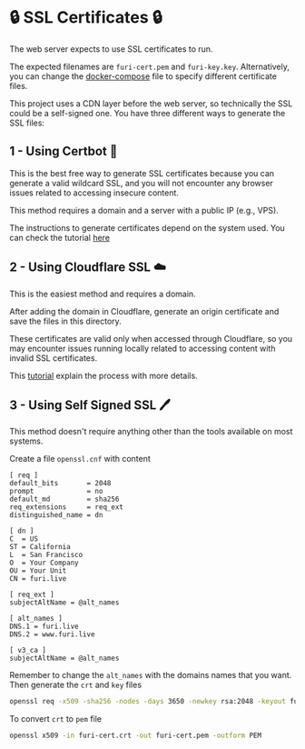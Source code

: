 # 🔒 SSL Certificates 🔒

The web server expects to use SSL certificates to run.

The expected filenames are `furi-cert.pem` and `furi-key.key`. Alternatively, you can change the [docker-compose](../docker-compose.yml) file to specify different certificate files.

This project uses a CDN layer before the web server, so technically the SSL could be a self-signed one. You have three different ways to generate the SSL files:

## 1 - Using Certbot 🤖

This is the best free way to generate SSL certificates because you can generate a valid wildcard SSL, and you will not encounter any browser issues related to accessing insecure content.

This method requires a domain and a server with a public IP (e.g., VPS).

The instructions to generate certificates depend on the system used. You can check the tutorial [here](https://certbot.eff.org/instructions)

## 2 - Using Cloudflare SSL ☁️

This is the easiest method and requires a domain.

After adding the domain in Cloudflare, generate an origin certificate and save the files in this directory.

These certificates are valid only when accessed through Cloudflare, so you may encounter issues running locally related to accessing content with invalid SSL certificates.

This [tutorial](https://developers.cloudflare.com/ssl/origin-configuration/origin-ca/) explain the process with more details.

## 3 - Using Self Signed SSL 🖊️

This method doesn't require anything other than the tools available on most systems.

Create a file `openssl.cnf` with content
```
[ req ]
default_bits       = 2048
prompt             = no
default_md         = sha256
req_extensions     = req_ext
distinguished_name = dn

[ dn ]
C  = US
ST = California
L  = San Francisco
O  = Your Company
OU = Your Unit
CN = furi.live

[ req_ext ]
subjectAltName = @alt_names

[ alt_names ]
DNS.1 = furi.live
DNS.2 = www.furi.live

[ v3_ca ]
subjectAltName = @alt_names
```

Remember to change the `alt_names` with the domains names that you want. Then generate the `crt` and `key` files

```sh
openssl req -x509 -sha256 -nodes -days 3650 -newkey rsa:2048 -keyout furi-key.key -out furi-cert.crt  -config openssl.cnf
```

To convert `crt` to `pem` file
```sh
openssl x509 -in furi-cert.crt -out furi-cert.pem -outform PEM
``` 